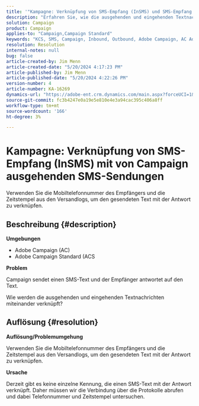 ```yaml
---
title: '"Kampagne: Verknüpfung von SMS-Empfang (InSMS) und SMS-Empfang durch Campaign'
description: "Erfahren Sie, wie die ausgehenden und eingehenden Textnachrichten in Campaign miteinander verknüpft sind."
solution: Campaign
product: Campaign
applies-to: "Campaign,Campaign Standard"
keywords: "KCS, SMS, Campaign, Inbound, Outbound, Adobe Campaign, AC Adobe Campaign Standard, ACS"
resolution: Resolution
internal-notes: null
bug: false
article-created-by: Jim Menn
article-created-date: "5/20/2024 4:17:23 PM"
article-published-by: Jim Menn
article-published-date: "5/20/2024 4:22:26 PM"
version-number: 4
article-number: KA-16269
dynamics-url: "https://adobe-ent.crm.dynamics.com/main.aspx?forceUCI=1&pagetype=entityrecord&etn=knowledgearticle&id=07d3706b-c416-ef11-9f8a-6045bd006268"
source-git-commit: fc3b4247e0a19e5e810e4e3a94cac395c406a8ff
workflow-type: tm+mt
source-wordcount: '166'
ht-degree: 3%

---
```


# Kampagne: Verknüpfung von SMS-Empfang (InSMS) mit von Campaign ausgehenden SMS-Sendungen


Verwenden Sie die Mobiltelefonnummer des Empfängers und die Zeitstempel aus den Versandlogs, um den gesendeten Text mit der Antwort zu verknüpfen.

## Beschreibung {#description}


<b>Umgebungen</b>

- Adobe Campaign (AC)
- Adobe Campaign Standard (ACS


<b>Problem</b>

Campaign sendet einen SMS-Text und der Empfänger antwortet auf den Text.

Wie werden die ausgehenden und eingehenden Textnachrichten miteinander verknüpft?


## Auflösung {#resolution}


<b>Auflösung/Problemumgehung</b>

Verwenden Sie die Mobiltelefonnummer des Empfängers und die Zeitstempel aus den Versandlogs, um den gesendeten Text mit der Antwort zu verknüpfen.

<b>Ursache</b>

Derzeit gibt es keine einzelne Kennung, die einen SMS-Text mit der Antwort verknüpft. Daher müssen wir die Verbindung über die Protokolle abrufen und dabei Telefonnummer und Zeitstempel untersuchen.


